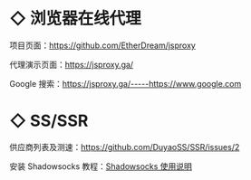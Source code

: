 # ◇ 浏览器在线代理
项目页面：https://github.com/EtherDream/jsproxy

代理演示页面：https://jsproxy.ga/

Google 搜索：https://jsproxy.ga/-----https://www.google.com

# ◇ SS/SSR
供应商列表及测速：https://github.com/DuyaoSS/SSR/issues/2

安装 Shadowsocks 教程：[Shadowsocks 使用说明]([https://github.com/shadowsocks/shadowsocks/wiki/Shadowsocks-%E4%BD%BF%E7%94%A8%E8%AF%B4%E6%98%8E](https://github.com/shadowsocks/shadowsocks/wiki/Shadowsocks-使用说明))
